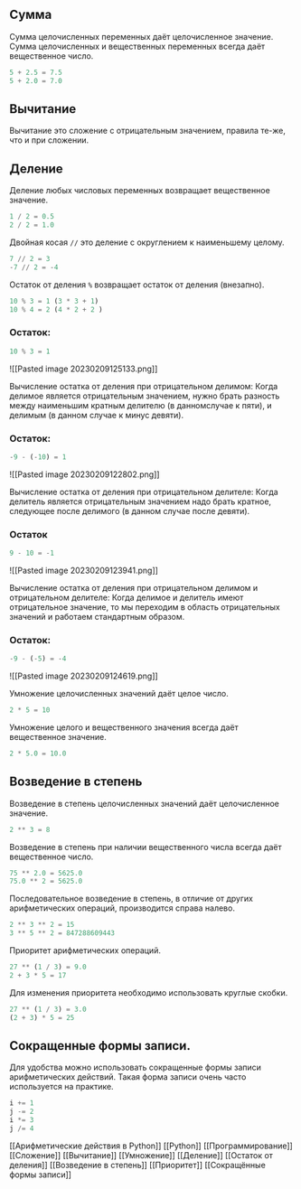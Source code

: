 ## Сумма

Сумма целочисленных переменных даёт целочисленное значение.
Сумма целочисленных и вещественных переменных всегда даёт вещественное число.

```python
5 + 2.5 = 7.5 
5 + 2.0 = 7.0
```

## Вычитание

Вычитание это сложение с отрицательным значением, правила те-же, что и при сложении.

## Деление

Деление любых числовых переменных возвращает вещественное значение.

```python
1 / 2 = 0.5
2 / 2 = 1.0
```

Двойная косая `//` это деление с округлением к наименьшему целому. 

```python
7 // 2 = 3
-7 // 2 = -4
```

Остаток от деления `%` возвращает остаток от деления (внезапно). 

```python
10 % 3 = 1 (3 * 3 + 1) 
10 % 4 = 2 (4 * 2 + 2 )
```

### Остаток:

```python
10 % 3 = 1
```

![[Pasted image 20230209125133.png]]

Вычисление остатка от деления при отрицательном делимом:
Когда делимое является отрицательным значением, нужно брать разность между наименьшим кратным делителю (в данномслучае к пяти), и делимым (в данном случае к минус девяти). 

### Остаток:

```python
-9 - (-10) = 1
```

![[Pasted image 20230209122802.png]]

Вычисление остатка от деления при отрицательном делителе:
Когда делитель является отрицательным значением надо брать кратное, следующее после делимого (в данном случае после девяти).

### Остаток

```python
9 - 10 = -1
```

![[Pasted image 20230209123941.png]]

Вычисление остатка от деления при отрицательном делимом и отрицательном делителе:
Когда делимое и делитель имеют отрицательное значение, то мы переходим в область отрицательных значений и работаем стандартным образом.

### Остаток:

```python
-9 - (-5) = -4
```

![[Pasted image 20230209124619.png]]

Умножение целочисленных значений даёт целое число. 

```python
2 * 5 = 10
```

Умножение целого и вещественного значения всегда даёт вещественное значение.

```python
2 * 5.0 = 10.0
```

## Возведение в степень

Возведение в степень целочисленных значений даёт целочисленное значение. 

```python
2 ** 3 = 8
```

Возведение в степень при наличии вещественного числа всегда даёт вещественное число. 

```python
75 ** 2.0 = 5625.0 
75.0 ** 2 = 5625.0
```

Последовательное возведение в степень, в отличие от других арифметических операций, производится справа налево.

```python
2 ** 3 ** 2 = 15
3 ** 5 ** 2 = 847288609443
```

Приоритет арифметических операций.

```python
27 ** (1 / 3) = 9.0
2 + 3 * 5 = 17
```

Для изменения приоритета необходимо использовать круглые скобки.

```python
27 ** (1 / 3) = 3.0
(2 + 3) * 5 = 25
```

## Сокращенные формы записи.

Для удобства можно использовать сокращенные формы записи арифметических действий. Такая форма записи очень часто используется на практике.

```python
i += 1
j -= 2
i *= 3
j /= 4
```

[[Арифметические действия в Python]]
[[Python]]
[[Программирование]]
[[Сложение]]
[[Вычитание]]
[[Умножение]]
[[Деление]]
[[Остаток от деления]]
[[Возведение в степень]]
[[Приоритет]]
[[Сокращённые формы записи]]